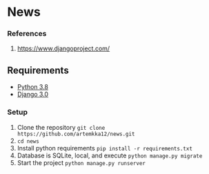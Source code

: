 ﻿# News

### References

1. https://www.djangoproject.com/

## Requirements
* [Python 3.8](https://docs.python.org/3.8)
* [Django 3.0](https://docs.djangoproject.com/en/3.0)

### Setup
1. Clone the repository ```git clone https://github.com/artemkka12/news.git```
2. ```cd news```
3. Install python requirements ```pip install -r requirements.txt```
4. Database is SQLite, local, and execute ```python manage.py migrate```
5. Start the project ```python manage.py runserver```
